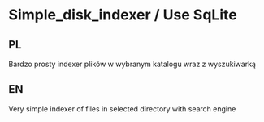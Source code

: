 # Simple_disk_indexer / Use SqLite 

## PL ##

Bardzo prosty indexer plików w wybranym katalogu  wraz z wyszukiwarką

## EN ##

Very simple indexer of files in selected directory with search engine
